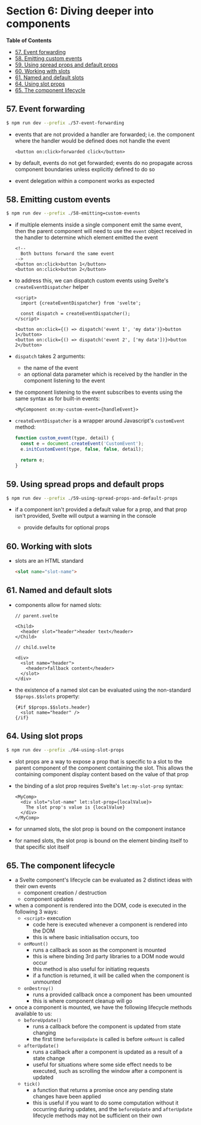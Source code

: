 # Section 6: Diving deeper into components


<!-- START doctoc generated TOC please keep comment here to allow auto update -->
<!-- DON'T EDIT THIS SECTION, INSTEAD RE-RUN doctoc TO UPDATE -->
**Table of Contents**

- [57. Event forwarding](#57-event-forwarding)
- [58. Emitting custom events](#58-emitting-custom-events)
- [59. Using spread props and default props](#59-using-spread-props-and-default-props)
- [60. Working with slots](#60-working-with-slots)
- [61. Named and default slots](#61-named-and-default-slots)
- [64. Using slot props](#64-using-slot-props)
- [65. The component lifecycle](#65-the-component-lifecycle)

<!-- END doctoc generated TOC please keep comment here to allow auto update -->

## 57. Event forwarding

```bash
$ npm run dev --prefix ./57-event-forwarding
```

- events that are not provided a handler are forwarded; i.e. the component where
    the handler would be defined does not handle the event

    ```svelte
    <button on:click>forwarded click</button>
    ```
- by default, events do not get forwarded; events do no propagate across
    component boundaries unless explicitly defined to do so
- event delegation within a component works as expected


## 58. Emitting custom events

```bash
$ npm run dev --prefix ./58-emitting=custom-events
```

- if multiple elements inside a single component emit the same event, then the
    parent component will need to use the `event` object received in the handler
    to determine which element emitted the event

    ```svelte
    <!--
      Both buttons forward the same event
    -->
    <button on:click>button 1</button>
    <button on:click>button 2</button>
    ```
- to address this, we can dispatch custom events using Svelte's
    `createEventDispatcher` helper

    ```svelte
    <script>
      import {createEventDispatcher} from 'svelte';

      const dispatch = createEventDispatcher();
    </script>

    <button on:click={() => dispatch('event 1', 'my data')}>button 1</button>
    <button on:click={() => dispatch('event 2', ['my data'])}>button 2</button>
    ```
- `dispatch` takes 2 arguments:

    - the name of the event
    - an optional data parameter which is received by the handler in the
        component listening to the event
- the component listening to the event subscribes to events using the same
    syntax as for built-in events:

    ```svelte
    <MyComponent on:my-custom-event={handleEvent}>
    ```
- `createEventDispatcher` is a wrapper around Javascript's `customEvent` method:

    ```javascript
    function custom_event(type, detail) {
      const e = document.createEvent('CustomEvent');
      e.initCustomEvent(type, false, false, detail);

      return e;
    }
    ```

## 59. Using spread props and default props

```bash
$ npm run dev --prefix ./59-using-spread-props-and-default-props
```

- if a component isn't provided a default value for a prop, and that prop isn't
    provided, Svelte will output a warning in the console

    - provide defaults for optional props


## 60. Working with slots

- slots are an HTML standard

    ```html
    <slot name="slot-name">
    ```

## 61. Named and default slots

- components allow for named slots:

    ```svelte
    // parent.svelte

    <Child>
      <header slot="header">header text</header>
    </Child>

    // child.svelte

    <div>
      <slot name="header">
        <header>fallback content</header>
      </slot>
    </div>
    ```
- the existence of a named slot can be evaluated using the non-standard
    `$$props.$$slots` property:

    ```svelte
    {#if $$props.$$slots.header}
      <slot name="header" />
    {/if}
    ```

## 64. Using slot props

```bash
$ npm run dev --prefix ./64-using-slot-props
```

- slot props are a way to expose a prop that is specific to a slot to the parent
    component of the component containing the slot. This allows the containing
    component display content based on the value of that prop
- the binding of a slot prop requires Svelte's `let:my-slot-prop` syntax:

    ```svelte
    <MyComp>
      <div slot="slot-name" let:slot-prop={localValue}>
        The slot prop's value is {localValue}
      </div>
    </MyComp>
- for unnamed slots, the slot prop is bound on the component instance
- for named slots, the slot prop is bound on the element binding itself to that
  specific slot itself

## 65. The component lifecycle

- a Svelte component's lifecycle can be evaluated as 2 distinct ideas with their
  own events
    - component creation / destruction
    - component updates
- when a component is rendered into the DOM, code is executed in the following 3
  ways:
    - `<script>` execution
      - code here is executed whenever a component is rendered into the DOM
      - this is where basic initialisation occurs, too
    - `onMount()`
      - runs a callback as soon as the component is mounted
      - this is where binding 3rd party libraries to a DOM node would occur
      - this method is also useful for initiating requests
      - if a function is returned, it will be called when the component is
      unmounted
    - `onDestroy()`
      - runs a provided callback once a component has been umounted
      - this is where component cleanup will go
- once a component is mounted, we have the following lifecycle methods available
  to us:
    - `beforeUpdate()`
      - runs a callback before the component is updated from state changing
      - the first time `beforeUpdate` is called is before `onMount` is called
    - `afterUpdate()`
      - runs a callback after a component is updated as a result of a state
      change
      - useful for situations where some side effect needs to be executed, such
      as scrolling the window after a component is updated
    - `tick()`
      - a function that returns a promise once any pending state changes have
      been applied
      - this is useful if you want to do some computation without it occurring
      during updates, and the `beforeUpdate` and `afterUpdate` lifecycle methods
      may not be sufficient on their own
